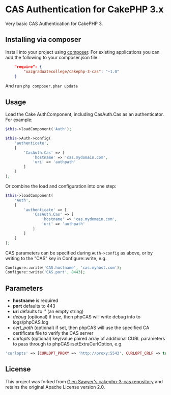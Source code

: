# CAS Authentication for CakePHP 3.x

Very basic CAS Authentication for CakePHP 3.

## Installing via composer

Install into your project using [composer](http://getcomposer.org).
For existing applications you can add the following to your composer.json file:

```json
    "require": {
        "uazgraduatecollege/cakephp-3-cas": "~1.0"
    }
```

And run `php composer.phar update`

## Usage

Load the Cake AuthComponent, including CasAuth.Cas as an authenticator.
For example:
```php
$this->loadComponent('Auth');

$this->Auth->config(
    'authenticate',
    [
        'CasAuth.Cas' => [
            'hostname' => 'cas.mydomain.com',
            'uri' => 'authpath'
        ]
    ]
);
```

Or combine the load and configuration into one step:
```php
$this->loadComponent(
    'Auth',
    [
        'authenticate' => [
            'CasAuth.Cas' => [
                'hostname' => 'cas.mydomain.com',
                'uri' => 'authpath'
            ]
        ]
    ]
);

```

CAS parameters can be specified during `Auth->config` as above,
or by writing to the "CAS" key in Configure::write, e.g.
```php
Configure::write('CAS.hostname', 'cas.myhost.com');
Configure::write('CAS.port', 8443);
```

## Parameters

* **hostname** is required
* **port** defaults to 443
* **uri** defaults to '' (an empty string)
* *debug* (optional) if true, then phpCAS will write debug info to logs/phpCAS.log
* *cert_path* (optional) if set, then phpCAS will use the specified CA certificate file to verify the CAS server
* *curlopts* (optional) key/value paired array of additional CURL parameters to pass through to phpCAS::setExtraCurlOption, e.g.
```php
'curlopts' => [CURLOPT_PROXY => 'http://proxy:5543', CURLOPT_CRLF => true]
```

## License

This project was forked from
[Glen Sawyer's cakephp-3-cas repository](https://github.com/snelg/cakephp-3-cas)
and retains the original Apache License version 2.0.

